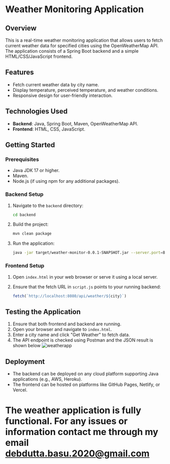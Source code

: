 # Weather Monitoring Application

## Overview

This is a real-time weather monitoring application that allows users to fetch current weather data for specified cities using the OpenWeatherMap API. The application consists of a Spring Boot backend and a simple HTML/CSS/JavaScript frontend.

## Features

- Fetch current weather data by city name.
- Display temperature, perceived temperature, and weather conditions.
- Responsive design for user-friendly interaction.

## Technologies Used

- **Backend**: Java, Spring Boot, Maven, OpenWeatherMap API.
- **Frontend**: HTML, CSS, JavaScript.

## Getting Started

### Prerequisites

- Java JDK 17 or higher.
- Maven.
- Node.js (if using npm for any additional packages).

### Backend Setup

1. Navigate to the `backend` directory:
    ```bash
    cd backend
    ```

2. Build the project:
    ```bash
    mvn clean package
    ```

3. Run the application:
    ```bash
    java -jar target/weather-monitor-0.0.1-SNAPSHOT.jar --server.port=8080 --WEATHER_API_KEY=your_api_key_here 
    ```

### Frontend Setup

1. Open `index.html` in your web browser or serve it using a local server.

2. Ensure that the fetch URL in `script.js` points to your running backend:
    ```javascript
    fetch(`http://localhost:8080/api/weather/${city}`)
    ```

## Testing the Application

1. Ensure that both frontend and backend are running.
2. Open your browser and navigate to `index.html`.
3. Enter a city name and click "Get Weather" to fetch data.
4. The API endpoint is checked using Postman and the JSON result is shown below
![weatherapp](https://github.com/user-attachments/assets/912098d5-130c-4c2c-81fe-e4cda64fe548)


## Deployment

- The backend can be deployed on any cloud platform supporting Java applications (e.g., AWS, Heroku).
- The frontend can be hosted on platforms like GitHub Pages, Netlify, or Vercel.

# The weather application is fully functional. For any issues or information contact me through my email debdutta.basu.2020@gmail.com
